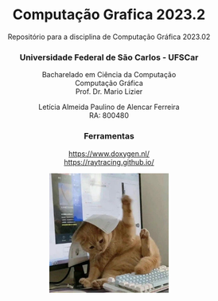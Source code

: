 <center>

# Computação Grafica 2023.2
Repositório para a disciplina de Computação Gráfica 2023.02

### Universidade Federal de São Carlos - UFSCar
Bacharelado em Ciência da Computação <br>
Computação Gráfica <br>
Prof. Dr. Mario Lizier

Letícia Almeida Paulino de Alencar Ferreira <br> RA: 800480

### Ferramentas
https://www.doxygen.nl/ <br>
https://raytracing.github.io/

<img 
    src="./cat-student-photo.jpeg" 
    height = 240 
    alt = "gato estudante de computação">
    
</center>